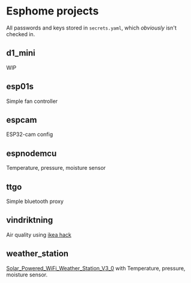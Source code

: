 # Esphome projects

All passwords and keys stored in `secrets.yaml`, which _obviously_ isn't checked in. 

## d1_mini
WIP

## esp01s
Simple fan controller

## espcam
ESP32-cam config

## espnodemcu
Temperature, pressure, moisture sensor

## ttgo
Simple bluetooth proxy


## vindriktning
Air quality using [ikea hack](https://style.oversubstance.net/2021/08/diy-use-an-ikea-vindriktning-air-quality-sensor-in-home-assistant-with-esphome/)


## weather_station
[Solar_Powered_WiFi_Weather_Station_V3_0](https://www.pcbway.com/project/shareproject/Solar_Powered_WiFi_Weather_Station_V3_0.html) with Temperature, pressure, moisture sensor. 
